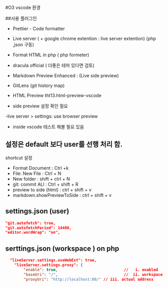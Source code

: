#O3 vscode 환경


##사용 플러그인
- Prettier - Code formatter
- Live server ( + google chrome extention : live server extention) (php ,json 구동)
- Format HTML in php ( php formeter)
- dracula official ( 더좋은 테마 있다면 검토)
- Markdown Preview Enhanced :  (Live side preview)
- GitLens (git history map)
- HTML Preview tht13.html-preview-vscode


- side preview 설정 확인 필요

-live server > settings: use browser preview 
- inside vscode 테스트 해볼 필요 있음

## 설정은 default 보다 user를 선행 처리 함.


shortcut 설정
- Format Document : Ctrl +k
- File: New File : Ctrl + N
- New folder : shift + ctrl + N 
- git: commit ALl : Ctrl + shift + R
- preview to side (html) : ctrl + shift + v
- markdown.showPreviewToSide :  ctrl + shift + v

## settings.json (user)
```json
"git.autofetch": true,
"git.autofetchPeriod": 14400,
"editor.wordWrap": "on",
```


## serttings.json (workspace ) on php
```json
  "liveServer.settings.useWebExt": true,
    "liveServer.settings.proxy": {
        "enable": true,                             //   i. enabled
        "baseUri": "/",                             //  ii. workspace
        "proxyUri": "http://localhost:80/" // iii. actual address
```
